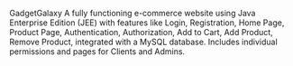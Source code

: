 GadgetGalaxy
A fully functioning e-commerce website using Java Enterprise Edition (JEE) with features like Login, Registration, Home Page, Product Page, Authentication, Authorization, Add to Cart, Add Product, Remove Product, integrated with a MySQL database. Includes individual permissions and pages for Clients and Admins.
